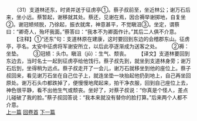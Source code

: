 　　（31）支道林还东，时贤并送于征虏亭①。蔡子叔前至，坐近林公；谢万石后来，坐小远。蔡暂起，谢移就其处。蔡还，见谢在焉，因合褥举谢掷地，自复坐②。谢冠帻倾脱，乃徐起，振衣就席，神意甚平，不觉瞋沮③。坐定，谓蔡曰：“卿奇人，殆坏我面。”蔡答曰：“我本不为卿面作计。”其后二人俱不介意。
　　【注释】①“还东”句：支道林原在建康，这时要回到东边的会稽郡东山。征虏亭，亭名。太安中征虏将军谢安所立，以后此亭逐渐成为送客之处。
　　②褥：坐垫。
　　③冠帻：头巾。瞋沮（jǔ）：生气、颓丧。
　　【译文】支道林要回到东边去，当时名士一起到征虏亭给他饯行。蔡子叔先到，就坐到支道林身旁；谢万石后到，坐得稍为远点。蔡子叔走开了一会儿，谢万石就移坐到他的座位上。蔡子叔回来，看见谢万石坐在自己位子上，就连坐垫一块抬起他扔到地上，自己再坐回原处。谢万石头巾都跌掉了，便慢慢地爬起来，拍干净衣服，回到自己座位上去，神色很平静，看不出他生气或颓丧。坐好了，对蔡子叔说：“你真是个怪人，差点儿碰破了我的脸。”蔡子叔回答说：“我本来就没有替你的脸打算。”后来两个人都不介意。
<br>[上一篇](06_30) [回卷首](06_00) [下一篇](06_32)

